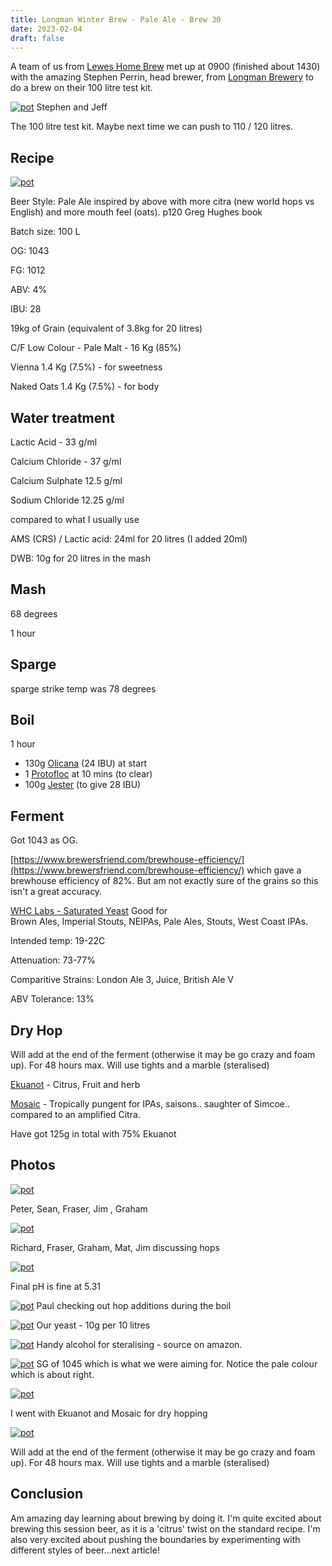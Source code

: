```yaml
---
title: Longman Winter Brew - Pale Ale - Brew 30
date: 2023-02-04
draft: false 
---
```


<!-- [https://www.brewersfriend.com/homebrew/recipe/view/1289160/kingston-jpa](https://www.brewersfriend.com/homebrew/recipe/view/1289160/kingston-jpa)  -->
<!-- [![pot](/images/2022-10-08/6.jpg "treatment")](/images/2022-10-08/6.jpg) -->

A team of us from [Lewes Home Brew](https://leweshomebrew.club/) met up at 0900 (finished about 1430) with the amazing Stephen Perrin, head brewer, from [Longman Brewery](https://www.longmanbrewery.com/) to do a brew on their 100 litre test kit.


[![pot](/images/2023-02-04/1.jpg "treatment")](/images/2023-02-04/1.jpg)
Stephen and Jeff

The 100 litre test kit. Maybe next time we can push to 110 / 120 litres.

## Recipe

[![pot](/images/2022-11-22/1.jpg "recipe")](/images/2022-11-22/1.jpg)

Beer Style: Pale Ale inspired by above with more citra (new world hops vs English) and more mouth feel (oats). p120 Greg Hughes book

Batch size: 100 L

OG: 1043 

FG: 1012

ABV: 4% 

IBU: 28


19kg of Grain (equivalent of 3.8kg for 20 litres)

C/F Low Colour - Pale Malt - 16 Kg (85%)

Vienna 1.4 Kg (7.5%) - for sweetness

Naked Oats 1.4 Kg (7.5%) - for body


## Water treatment
Lactic Acid - 33 g/ml

Calcium Chloride - 37 g/ml

Calcium Sulphate 12.5 g/ml

Sodium Chloride 12.25 g/ml

compared to what I usually use

AMS (CRS) / Lactic acid: 24ml for 20 litres (I added 20ml)

DWB: 10g for 20 litres in the mash 


## Mash

68 degrees

1 hour

## Sparge

sparge strike temp was 78 degrees

## Boil

1 hour

- 130g [Olicana](https://www.britishhops.org.uk/varieties/olicana/) (24 IBU) at start
- 1 [Protofloc](https://www.the-home-brew-shop.co.uk/protofloc-tablets-15-pack-protafloc.htm) at 10 mins (to clear)
- 100g [Jester](https://www.shopuk.charlesfaram.com/portal/product/130) (to give 28 IBU)


## Ferment

Got 1043 as OG.

[https://www.brewersfriend.com/brewhouse-efficiency/](https://www.brewersfriend.com/brewhouse-efficiency/) which gave a brewhouse efficiency of 82%. But am not exactly sure of the grains so this isn't a great accuracy.

[WHC Labs - Saturated Yeast](https://whclab.com/product/dehydrated-saturated-dried-yeast-500g/?v=79cba1185463) Good for 	
Brown Ales, Imperial Stouts, NEIPAs, Pale Ales, Stouts, West Coast IPAs.

Intended temp: 19-22C

Attenuation: 73-77%

Comparitive Strains: 	London Ale 3, Juice, British Ale V

ABV Tolerance: 13%


## Dry Hop

Will add at the end of the ferment (otherwise it may be go crazy and foam up). For 48 hours max. Will use tights and a marble (steralised)

[Ekuanot](https://bsgcraftbrewing.com/ekuanot/) - Citrus, Fruit and herb

[Mosaic](https://bsgcraftbrewing.com/mosaic/) - Tropically pungent for IPAs, saisons.. saughter of Simcoe.. compared to an amplified Citra.

Have got 125g in total with 75% Ekuanot
## Photos


[![pot](/images/2023-02-04/2.jpg "treatment")](/images/2023-02-04/2.jpg)

Peter, Sean, Fraser, Jim , Graham


[![pot](/images/2023-02-04/3.jpg "treatment")](/images/2023-02-04/3.jpg)

Richard, Fraser, Graham, Mat, Jim discussing hops

[![pot](/images/2023-02-04/4.jpg "treatment")](/images/2023-02-04/4.jpg)

Final pH is fine at 5.31

[![pot](/images/2023-02-04/5.jpg "treatment")](/images/2023-02-04/5.jpg)
Paul checking out hop additions during the boil

[![pot](/images/2023-02-04/6.jpg "treatment")](/images/2023-02-04/6.jpg)
Our yeast - 10g per 10 litres

[![pot](/images/2023-02-04/7.jpg "treatment")](/images/2023-02-04/7.jpg)
Handy alcohol for steralising - source on amazon.

[![pot](/images/2023-02-04/8.jpg "treatment")](/images/2023-02-04/8.jpg)
SG of 1045 which is what we were aiming for. Notice the pale colour which is about right.


[![pot](/images/2023-02-04/9.jpg "treatment")](/images/2023-02-04/9.jpg)

I went with Ekuanot and Mosaic for dry hopping

[![pot](/images/2023-02-04/10.jpg "treatment")](/images/2023-02-04/10.jpg)

Will add at the end of the ferment (otherwise it may be go crazy and foam up). For 48 hours max. Will use tights and a marble (steralised)

## Conclusion

Am amazing day learning about brewing by doing it. I'm quite excited about brewing this session beer, as it is a 'citrus' twist on the standard recipe. I'm also very excited about pushing the boundaries by experimenting with different styles of beer...next article!